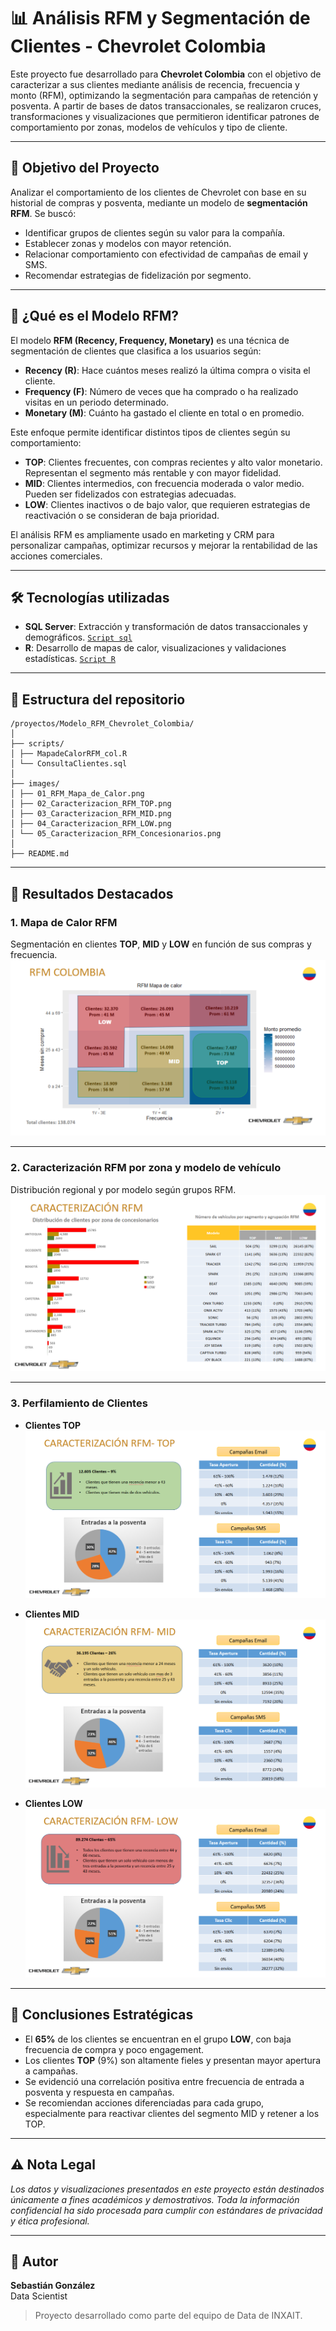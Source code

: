 # 📊 Análisis RFM y Segmentación de Clientes - Chevrolet Colombia

Este proyecto fue desarrollado para **Chevrolet Colombia** con el objetivo de caracterizar a sus clientes mediante análisis de recencia, frecuencia y monto (RFM), optimizando la segmentación para campañas de retención y posventa. A partir de bases de datos transaccionales, se realizaron cruces, transformaciones y visualizaciones que permitieron identificar patrones de comportamiento por zonas, modelos de vehículos y tipo de cliente.

---

## 🎯 Objetivo del Proyecto

Analizar el comportamiento de los clientes de Chevrolet con base en su historial de compras y posventa, mediante un modelo de **segmentación RFM**. Se buscó:

- Identificar grupos de clientes según su valor para la compañía.
- Establecer zonas y modelos con mayor retención.
- Relacionar comportamiento con efectividad de campañas de email y SMS.
- Recomendar estrategias de fidelización por segmento.

---

## 🧠 ¿Qué es el Modelo RFM?

El modelo **RFM (Recency, Frequency, Monetary)** es una técnica de segmentación de clientes que clasifica a los usuarios según:

- **Recency (R)**: Hace cuántos meses realizó la última compra o visita el cliente.
- **Frequency (F)**: Número de veces que ha comprado o ha realizado visitas en un periodo determinado.
- **Monetary (M)**: Cuánto ha gastado el cliente en total o en promedio.

Este enfoque permite identificar distintos tipos de clientes según su comportamiento:

- **TOP**: Clientes frecuentes, con compras recientes y alto valor monetario. Representan el segmento más rentable y con mayor fidelidad.
- **MID**: Clientes intermedios, con frecuencia moderada o valor medio. Pueden ser fidelizados con estrategias adecuadas.
- **LOW**: Clientes inactivos o de bajo valor, que requieren estrategias de reactivación o se consideran de baja prioridad.

El análisis RFM es ampliamente usado en marketing y CRM para personalizar campañas, optimizar recursos y mejorar la rentabilidad de las acciones comerciales.

---

## 🛠 Tecnologías utilizadas

- **SQL Server**: Extracción y transformación de datos transaccionales y demográficos. [`Script sql`](scripts/ConsultaClientes.sql)
- **R**: Desarrollo de mapas de calor, visualizaciones y validaciones estadísticas. [`Script R`](scripts/MapadeCalorRFM_col.R)
---

## 📁 Estructura del repositorio
```
/proyectos/Modelo_RFM_Chevrolet_Colombia/
│
├── scripts/
│ ├── MapadeCalorRFM_col.R
│ └── ConsultaClientes.sql
│
├── images/
│ ├── 01_RFM_Mapa_de_Calor.png
│ ├── 02_Caracterizacion_RFM_TOP.png
│ ├── 03_Caracterizacion_RFM_MID.png
│ ├── 04_Caracterizacion_RFM_LOW.png
│ └── 05_Caracterizacion_RFM_Concesionarios.png
│
├── README.md
```

---

## 📌 Resultados Destacados

### 1. Mapa de Calor RFM  
  Segmentación en clientes **TOP**, **MID** y **LOW** en función de sus compras y frecuencia.
  ![Mapa_RFM](images/01_RFM_Mapa_de_Calor.png)  
  
---

### 2. Caracterización RFM por zona y modelo de vehículo  
  Distribución regional y por modelo según grupos RFM.
  ![Concesionarios](images/05_Caracterizacion_RFM_Concesionarios.png)  

---

### 3. Perfilamiento de Clientes

- **Clientes TOP**  
  ![RFM_TOP](images/02_Caracterizacion_RFM_TOP.png)

- **Clientes MID**  
  ![RFM_MID](images/03_Caracterizacion_RFM_MID.png)

- **Clientes LOW**  
  ![RFM_LOW](images/04_Caracterizacion_RFM_LOW.png)

---

## 📝 Conclusiones Estratégicas

- El **65%** de los clientes se encuentran en el grupo **LOW**, con baja frecuencia de compra y poco engagement.
- Los clientes **TOP** (9%) son altamente fieles y presentan mayor apertura a campañas.
- Se evidenció una correlación positiva entre frecuencia de entrada a posventa y respuesta en campañas.
- Se recomiendan acciones diferenciadas para cada grupo, especialmente para reactivar clientes del segmento MID y retener a los TOP.

---

## ⚠️ Nota Legal
*Los datos y visualizaciones presentados en este proyecto están destinados únicamente a fines académicos y demostrativos. Toda la información confidencial ha sido procesada para cumplir con estándares de privacidad y ética profesional.*

---

## 👤 Autor
**Sebastián González**  
Data Scientist 

> Proyecto desarrollado como parte del equipo de Data de INXAIT.





